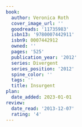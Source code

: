 ```yaml
---
book:
  author: Veronica Roth
  cover_image_url: ''
  goodreads: '11735983'
  isbn13: '9780007442911'
  isbn9: 0007442912
  owned: ''
  pages: '525'
  publication_year: '2012'
  series: Divergent
  series_position: '2012'
  spine_color: ''
  tags: ''
  title: Insurgent
plan:
  date_added: 2023-01-01
review:
  date_read: '2013-12-07'
  rating: '4'
---
```

